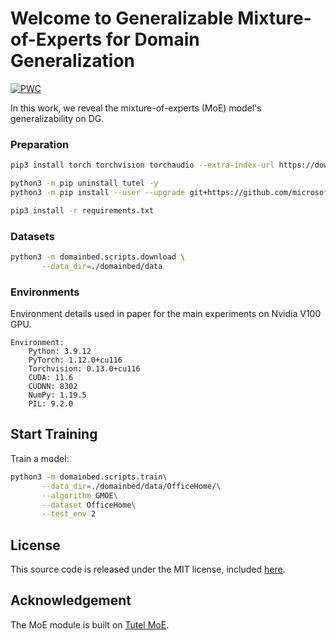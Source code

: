 # Welcome to Generalizable Mixture-of-Experts for Domain Generalization

[![PWC](https://img.shields.io/endpoint.svg?url=https://paperswithcode.com/badge/sparse-fusion-mixture-of-experts-are-domain/domain-generalization-on-domainnet)](https://paperswithcode.com/sota/domain-generalization-on-domainnet?p=sparse-fusion-mixture-of-experts-are-domain)

In this work, we reveal the mixture-of-experts (MoE) model's generalizability on DG.

### Preparation

```sh
pip3 install torch torchvision torchaudio --extra-index-url https://download.pytorch.org/whl/cu116

python3 -m pip uninstall tutel -y
python3 -m pip install --user --upgrade git+https://github.com/microsoft/tutel@main

pip3 install -r requirements.txt
```

### Datasets

```sh
python3 -m domainbed.scripts.download \
       --data_dir=./domainbed/data
```

### Environments

Environment details used in paper for the main experiments on Nvidia V100 GPU.

```shell
Environment:
	Python: 3.9.12
	PyTorch: 1.12.0+cu116
	Torchvision: 0.13.0+cu116
	CUDA: 11.6
	CUDNN: 8302
	NumPy: 1.19.5
	PIL: 9.2.0
```

## Start Training

Train a model:

```sh
python3 -m domainbed.scripts.train\
       --data_dir=./domainbed/data/OfficeHome/\
       --algorithm GMOE\
       --dataset OfficeHome\
       --test_env 2
```

## License

This source code is released under the MIT license, included [here](LICENSE).

## Acknowledgement

The MoE module is built on [Tutel MoE](https://github.com/microsoft/tutel).
